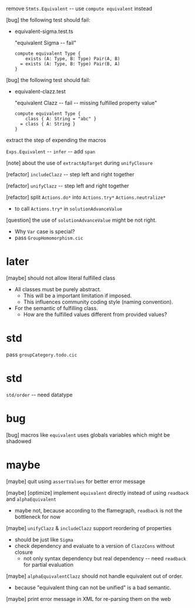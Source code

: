remove `Stmts.Equivalent` -- use `compute equivalent` instead

[bug] the following test should fail:

- equivalent-sigma.test.ts

  "equivalent Sigma -- fail"

  ```
  compute equivalent Type {
      exists (A: Type, B: Type) Pair(A, B)
    = exists (A: Type, B: Type) Pair(B, A)
  }
  ```

[bug] the following test should fail:

- equivalent-clazz.test

  "equivalent Clazz -- fail -- missing fulfilled property value"

  ```
  compute equivalent Type {
      class { A: String = "abc" }
    = class { A: String }
  }
  ```

extract the step of expending the macros

`Exps.Equivalent` -- `infer` -- add `span`

[note] about the use of `extractApTarget` during `unifyClosure`

[refactor] `includeClazz` -- step left and right together

[refactor] `unifyClazz` -- step left and right together

[refactor] split `Actions.do*` into `Actions.try*` `Actions.neutralize*`

- to call `Actions.try*` in `solutionAdvanceValue`

[question] the use of `solutionAdvanceValue` might be not right.

- Why `Var` case is special?
- pass `GroupHomomorphism.cic`

# later

[maybe] should not allow literal fulfilled class

- All classes must be purely abstract.
  - This will be a important limitation if imposed.
  - This influences community coding style (naming convention).
- For the semantic of fulfilling class.
  - How are the fulfilled values different from provided values?

# std

pass `groupCategory.todo.cic`

# std

`std/order` -- need datatype

# bug

[bug] macros like `equivalent` uses globals variables which might be shadowed

# maybe

[maybe] quit using `assertValues` for better error message

[maybe] [optimize] implement `equivalent` directly instead of using `readback` and `alphaEquivalent`

- maybe not, because according to the flamegraph, `readback` is not the bottleneck for now

[maybe] `unifyClazz` & `includeClazz` support reordering of properties

- should be just like `Sigma`
- check dependency and evaluate to a version of `ClazzCons` without closure
  - not only syntax dependency but real dependency -- need `readback` for partial evaluation

[maybe] `alphaEquivalentClazz` should not handle equivalent out of order.

- because "equivalent thing can not be unified" is a bad semantic.

[maybe] print error message in XML for re-parsing them on the web
